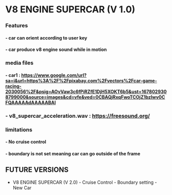 # V8 ENGINE SUPERCAR (V 1.0)



### Features
####    - car can orient according to user key
####    - car produce v8 engine sound while in motion

### media files
#### - car1 : https://www.google.com/url?sa=i&url=https%3A%2F%2Fpixabay.com%2Fvectors%2Fcar-game-racing-2030056%2F&psig=AOvVaw3c6fPiRZfE1DjH5XOKT6b5&ust=1678029308799000&source=images&cd=vfe&ved=0CBAQjRxqFwoTCOjZ1bzIwv0CFQAAAAAdAAAAABAI
      
###  - v8_supercar_acceleration.wav : https://freesound.org/

### limitations
   
#### - No cruise control
#### - boundary is not set meaning car can go outside of the frame

## FUTURE VERSIONS

- V8 ENGINE SUPERCAR (V 2.0)
      - Cruise Control
      - Boundary setting
      - New Car
  
